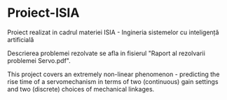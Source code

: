 # Proiect-ISIA
Proiect realizat in cadrul materiei ISIA - Ingineria sistemelor cu inteligență artificială

Descrierea problemei rezolvate se afla in fisierul "Raport al rezolvarii problemei Servo.pdf".

This project covers an extremely non-linear phenomenon - predicting the rise time of a servomechanism in terms of two (continuous) gain settings and two (discrete) choices of mechanical linkages.
